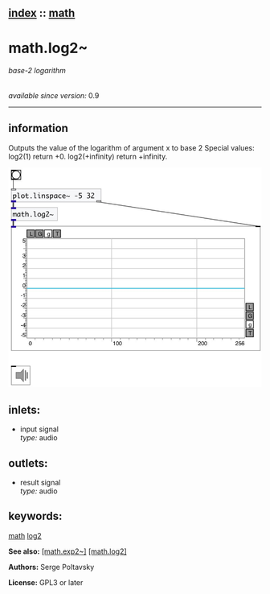 [index](index.html) :: [math](category_math.html)
---

# math.log2~

###### base-2 logarithm

*available since version:* 0.9

---


## information
Outputs the value of the logarithm of argument x to base 2
Special values:
log2(1) return +0.
log2(+infinity) return +infinity.



[![example](../examples/img/math.log2~.jpg)](../examples/pd/math.log2~.pd)









## inlets:

* input signal<br>
_type:_ audio



## outlets:

* result signal<br>
_type:_ audio



## keywords:

[math](keywords/math.html)
[log2](keywords/log2.html)



**See also:**
[\[math.exp2~\]](math.exp2~.html)
[\[math.log2\]](math.log2.html)




**Authors:** Serge Poltavsky




**License:** GPL3 or later





